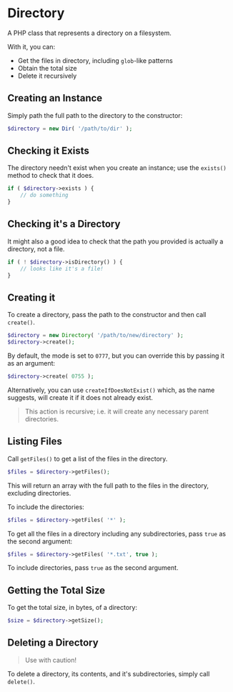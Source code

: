 # Directory

A PHP class that represents a directory on a filesystem.

With it, you can:

- Get the files in directory, including `glob`-like patterns
- Obtain the total size
- Delete it recursively

## Creating an Instance

Simply path the full path to the directory to the constructor:

```php
$directory = new Dir( '/path/to/dir' );
```

## Checking it Exists

The directory needn't exist when you create an instance; use the `exists()` method to check that it does.

```php
if ( $directory->exists ) {
	// do something
}
```	

## Checking it's a Directory

It might also a good idea to check that the path you provided is actually a directory, not a file.

```php
if ( ! $directory->isDirectory() ) {
	// looks like it's a file!
}
```	

## Creating it

To create a directory, pass the path to the constructor and then call `create()`.

```php
$directory = new Directory( '/path/to/new/directory' );
$directory->create();
```

By default, the mode is set to `0777`, but you can override this by passing it as an argument:

```php
$directory->create( 0755 );
```

Alternatively, you can use `createIfDoesNotExist()` which, as the name suggests, will create it if it does not already exist.

> This action is recursive; i.e. it will create any necessary parent directories.

## Listing Files

Call `getFiles()` to get a list of the files in the directory.

```php
$files = $directory->getFiles();
```

This will return an array with the full path to the files in the directory, excluding directories.

To include the directories:

```php
$files = $directory->getFiles( '*' );
```

To get all the files in a directory including any subdirectories, pass `true` as the second argument:

```php
$files = $directory->getFiles( '*.txt', true );
```

To include directories, pass `true` as the second argument.

## Getting the Total Size

To get the total size, in bytes, of a directory:

```php
$size = $directory->getSize();
```

## Deleting a Directory

> Use with caution!

To delete a directory, its contents, and it's subdirectories, simply call `delete()`.
